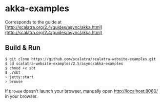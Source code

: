 # akka-examples #

Corresponds to the guide at [http://scalatra.org/2.4/guides/async/akka.html](http://scalatra.org/2.4/guides/async/akka.html)

## Build & Run ##

```sh
$ git clone https://github.com/scalatra/scalatra-website-examples.git
$ cd scalatra-website-examples/2.5/async/akka-examples
$ chmod +x sbt
$ ./sbt
> jetty:start
> browse
```

If `browse` doesn't launch your browser, manually open [http://localhost:8080/](http://localhost:8080/) in your browser.
